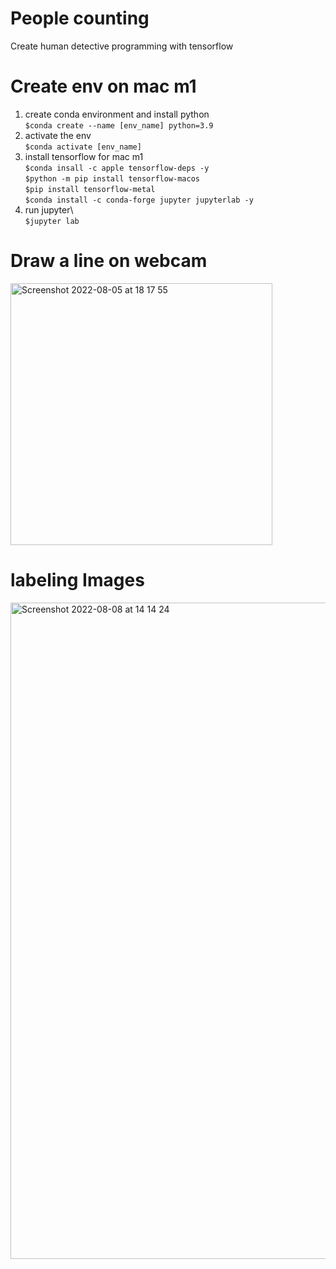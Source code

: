 # People counting 
Create human detective programming with tensorflow

# Create env on mac m1   
1. create conda environment and install python  
  `$conda create --name [env_name] python=3.9` <br />  
2. activate the env<br />
  `$conda activate [env_name]`<br />
3. install tensorflow for mac m1<br />
  `$conda insall -c apple tensorflow-deps -y`<br />
  `$python -m pip install tensorflow-macos`<br />
  `$pip install tensorflow-metal`<br />
  `$conda install -c conda-forge jupyter jupyterlab -y`<br />
4. run jupyter\  
  `$jupyter lab`  

# Draw a line on webcam 
<img width="419" alt="Screenshot 2022-08-05 at 18 17 55" src="https://user-images.githubusercontent.com/84103637/183128319-77f2c58a-3bf7-46f6-a23b-69b54396a7e2.png">

# labeling Images 
<img width="1050" alt="Screenshot 2022-08-08 at 14 14 24" src="https://user-images.githubusercontent.com/84103637/183426661-b05b03aa-7305-4bc7-a82b-f8ebe58d2844.png">
